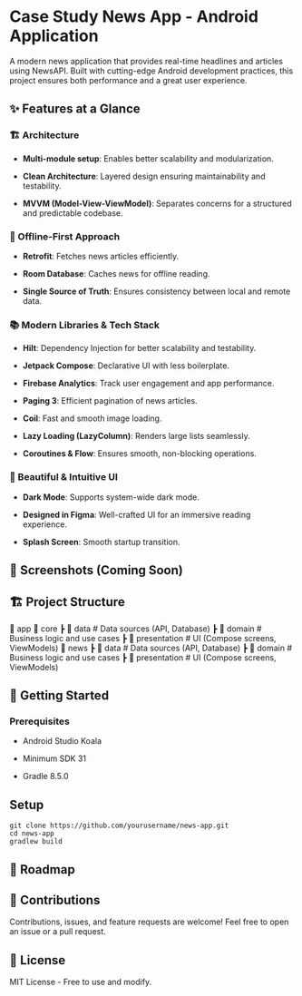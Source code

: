 # Case Study News App - Android Application

A modern news application that provides real-time headlines and articles using NewsAPI. Built with cutting-edge Android development practices, this project ensures both performance and a great user experience.

## ✨ Features at a Glance

### 🏗 Architecture

- **Multi-module setup**: Enables better scalability and modularization.

- **Clean Architecture**: Layered design ensuring maintainability and testability.

- **MVVM (Model-View-ViewModel)**: Separates concerns for a structured and predictable codebase.

### 📶 Offline-First Approach

- **Retrofit**: Fetches news articles efficiently.

- **Room Database**: Caches news for offline reading.

- **Single Source of Truth**: Ensures consistency between local and remote data.

### 📚 Modern Libraries & Tech Stack

- **Hilt**: Dependency Injection for better scalability and testability.

- **Jetpack Compose**: Declarative UI with less boilerplate.

- **Firebase Analytics**: Track user engagement and app performance.

- **Paging 3**: Efficient pagination of news articles.

- **Coil**: Fast and smooth image loading.

- **Lazy Loading (LazyColumn)**: Renders large lists seamlessly.

- **Coroutines & Flow**: Ensures smooth, non-blocking operations.

### 🎨 Beautiful & Intuitive UI

- **Dark Mode**: Supports system-wide dark mode.

- **Designed in Figma**: Well-crafted UI for an immersive reading experience.

- **Splash Screen**: Smooth startup transition.

## 📸 Screenshots (Coming Soon)

## 🏗 Project Structure

📂 app
📂 core
┣ 📂 data        # Data sources (API, Database)
┣ 📂 domain      # Business logic and use cases
┣ 📂 presentation # UI (Compose screens, ViewModels)
📂 news
┣ 📂 data        # Data sources (API, Database)
┣ 📂 domain      # Business logic and use cases
┣ 📂 presentation # UI (Compose screens, ViewModels)

## 🚀 Getting Started

### Prerequisites

- Android Studio Koala

- Minimum SDK 31

- Gradle 8.5.0

## Setup

```
git clone https://github.com/yourusername/news-app.git
cd news-app
gradlew build
```

## 📌 Roadmap

## 🤝 Contributions

Contributions, issues, and feature requests are welcome! Feel free to open an issue or a pull request.

## 📜 License

MIT License - Free to use and modify.